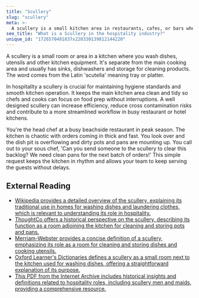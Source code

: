 ```yaml
---
title: "Scullery"
slug: "scullery"
meta: >-
  A scullery is a small kitchen area in restaurants, cafes, or bars where staff wash dishes, pots, and pans, keeping the main kitchen clean and efficient.
seo_title: "What is a Scullery in the hospitality industry?"
unique_id: "1726570481837x220330139812144220"
---
```


A scullery is a small room or area in a kitchen where you wash dishes, utensils and other kitchen equipment. It's separate from the main cooking area and usually has sinks, dishwashers and storage for cleaning products. The word comes from the Latin 'scutella' meaning tray or platter.

In hospitality a scullery is crucial for maintaining hygiene standards and smooth kitchen operation. It keeps the main kitchen area clean and tidy so chefs and cooks can focus on food prep without interruptions. A well designed scullery can increase efficiency, reduce cross contamination risks and contribute to a more streamlined workflow in busy restaurant or hotel kitchens.

You're the head chef at a busy beachside restaurant in peak season. The kitchen is chaotic with orders coming in thick and fast. You look over and the dish pit is overflowing and dirty pots and pans are mounting up. You call out to your sous chef, 'Can you send someone to the scullery to clear this backlog? We need clean pans for the next batch of orders!' This simple request keeps the kitchen in rhythm and allows your team to keep serving the guests without delays.

## External Reading

- [Wikipedia provides a detailed overview of the scullery, explaining its traditional use in homes for washing dishes and laundering clothes, which is relevant to understanding its role in hospitality.](https://en.wikipedia.org/wiki/Scullery)
- [ThoughtCo offers a historical perspective on the scullery, describing its function as a room adjoining the kitchen for cleaning and storing pots and pans.](https://www.thoughtco.com/what-is-a-scullery-177326)
- [Merriam-Webster provides a concise definition of a scullery, emphasizing its role as a room for cleaning and storing dishes and cooking utensils.](https://www.merriam-webster.com/dictionary/scullery)
- [Oxford Learner's Dictionaries defines a scullery as a small room next to the kitchen used for washing dishes, offering a straightforward explanation of its purpose.](https://www.oxfordlearnersdictionaries.com/definition/english/scullery)
- [This PDF from the Internet Archive includes historical insights and definitions related to hospitality roles, including scullery men and maids, providing a comprehensive resource.](https://archive.org/download/b20391523/b20391523.pdf)